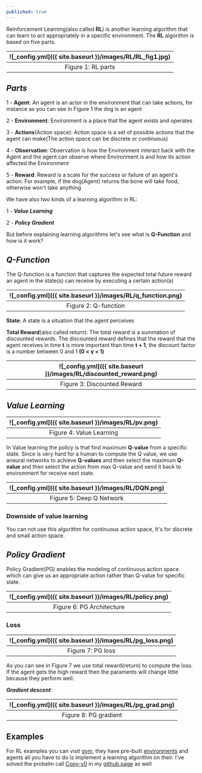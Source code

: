 ```yaml
---
published: true
---
```

Reinforcement Learning(also called **RL**) is another learning algorithm that can learn to act appropriately in a specific environment. The **RL** algorithm is based on five parts.

|![_config.yml]({{ site.baseurl }}/images/RL/RL_fig1.jpg)|
|:--:| 
| Figure 1: RL parts|


## _Parts_

1 - **Agent**: An agent is an actor in the environment that can take actions, for instance as you can see in Figure 1 the dog is an agent

2 - **Environment**: Environment is a place that the agent exists and operates

3 - **Actions**(Action space): Action space is a set of possible actions that the agent can make(The action space can be discrete or continuous)

4 - **Observation**: Observation is how the Environment interact back with the Agent and the agent can observe where Environment is and how its action affected the Environment

5 - **Reward**: Reward is a scale for the success or failure of an agent's action. For example, if the dog(Agent) returns the bone will take food,  otherwise won't take anything

We have also two kinds of a learning algorithm in RL:

1 - _**Value Learning**_

2 - _**Policy Gradient**_

But before explaining learning algorithms let's see what is **Q-Function** and how is it work?

## _Q-Function_

The Q-function is a function that captures the expected total future reward an agent in the state(s) can receive by executing a certain action(a)

|![_config.yml]({{ site.baseurl }}/images/RL/q_function.png)|
|:--:| 
| Figure 2: Q-function|

**State**: A state is a situation that the agent perceives

**Total Reward**(also called return): The total reward is a summation of discounted rewards. The discounted reward defines that the reward that the agent receives in time **t** is more important than time **t + 1**, the discount factor is a number between 0 and 1 **(0 < γ < 1)**

|![_config.yml]({{ site.baseurl }}/images/RL/discounted_reward.png)|
|:--:| 
| Figure 3: Discounted Reward|


## _Value Learning_

|![_config.yml]({{ site.baseurl }}/images/RL/pv.png)|
|:--:| 
| Figure 4: Value Learning|


In Value learning the policy is that find maximum **Q-value** from a specific state. Since is very hard for a human to compute the Q value,  we use aneural networks to achieve 
**Q-values** and then select the maximum **Q-value** and then select the action from max Q-value and send it back to enviromment for receive next state.

|![_config.yml]({{ site.baseurl }}/images/RL/DQN.png)|
|:--:| 
| Figure 5: Deep Q Network|

### Downside of value learning

You can not use this algorithm for continuous action space, It's for discrete and small action space. 

## _Policy Gradient_

Policy Gradient(PG) enables the modeling of continuous action space. which can give us an appropriate action rather than Q-value for specific state.

|![_config.yml]({{ site.baseurl }}/images/RL/policy.png)|
|:--:| 
| Figure 6: PG Architecture|

### Loss

|![_config.yml]({{ site.baseurl }}/images/RL/pg_loss.png)|
|:--:| 
| Figure 7: PG loss|

As you can see in Figure 7 we use total reward(return) to compute the loss. If the agent gets the high reward then the paraments will change little because they perform well.

_**Gradient descent**_:

|![_config.yml]({{ site.baseurl }}/images/RL/pg_grad.png)|
|:--:| 
| Figure 8: PG gradient|


## Examples

For RL examples you can visit [gym](https://gym.openai.com/), they have pre-built [environments](https://gym.openai.com/envs/) and agents all you have to do is implement a learning algorithm on their. I've solved the probelm call [Copy-v0](https://gym.openai.com/envs/Copy-v0/) in my [github page](https://github.com/manishemirani/Copy-v0) as well 